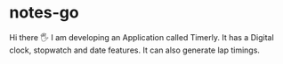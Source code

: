 # notes-go
Hi there 🖐
I am developing an Application called Timerly. It has a Digital clock, stopwatch and date features. It can also generate lap timings.
